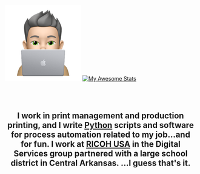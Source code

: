 
![phizzl3](/img/avitar-200.png "phiZzL3") [![My Awesome Stats](https://awesome-github-stats.azurewebsites.net/user-stats/phizzl3?cardType=github&theme=dracula&preferLogin=false)](https://github.com/phizzl3)  

<br><br>

## <p align="center">I work in print management and production printing, and I write [Python](https://en.wikipedia.org/wiki/Python_(programming_language)) scripts and software for process automation related to my job...and for fun. I work at [RICOH USA](http://ricoh-usa.com) in the Digital Services group partnered with a large school district in Central Arkansas. ...I guess that's it.  </p>
